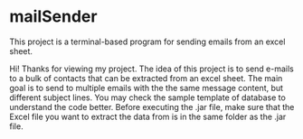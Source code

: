 # mailSender
This project is a terminal-based program for sending emails from an excel sheet.

Hi! Thanks for viewing my project. The idea of this project is to send e-mails to a bulk of contacts that can be extracted from an excel sheet.
The main goal is to send to multiple emails with the the same message content, but different subject lines. You may check the sample template of database to
understand the code better. Before executing the .jar file, make sure that the Excel file you want to extract the data from is in the same folder as the .jar file.
